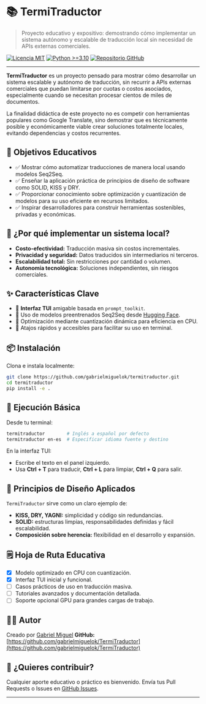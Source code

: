 # 📚 **TermiTraductor**

> Proyecto educativo y expositivo: demostrando cómo implementar un sistema autónomo y escalable de traducción local sin necesidad de APIs externas comerciales.

[![Licencia MIT](https://img.shields.io/badge/licencia-MIT-blue.svg)](LICENSE)
[![Python >=3.10](https://img.shields.io/badge/python-%3E%3D3.10-yellow)](https://python.org)
[![Repositorio GitHub](https://img.shields.io/badge/github-gabrielmiguelok-brightgreen)](https://github.com/gabrielmiguelok)

---

**TermiTraductor** es un proyecto pensado para mostrar cómo desarrollar un sistema escalable y autónomo de traducción, sin recurrir a APIs externas comerciales que puedan limitarse por cuotas o costos asociados, especialmente cuando se necesitan procesar cientos de miles de documentos.

La finalidad didáctica de este proyecto no es competir con herramientas populares como Google Translate, sino demostrar que es técnicamente posible y económicamente viable crear soluciones totalmente locales, evitando dependencias y costos recurrentes.

## 🎯 Objetivos Educativos

- ✅ Mostrar cómo automatizar traducciones de manera local usando modelos Seq2Seq.
- ✅ Enseñar la aplicación práctica de principios de diseño de software como SOLID, KISS y DRY.
- ✅ Proporcionar conocimiento sobre optimización y cuantización de modelos para su uso eficiente en recursos limitados.
- ✅ Inspirar desarrolladores para construir herramientas sostenibles, privadas y económicas.

## 🌟 ¿Por qué implementar un sistema local?

- **Costo-efectividad:** Traducción masiva sin costos incrementales.
- **Privacidad y seguridad:** Datos traducidos sin intermediarios ni terceros.
- **Escalabilidad total:** Sin restricciones por cantidad o volumen.
- **Autonomía tecnológica:** Soluciones independientes, sin riesgos comerciales.

## ✨ Características Clave

- 🔹 **Interfaz TUI** amigable basada en `prompt_toolkit`.
- 🔹 Uso de modelos preentrenados Seq2Seq desde [Hugging Face](https://huggingface.co).
- 🔹 Optimización mediante cuantización dinámica para eficiencia en CPU.
- 🔹 Atajos rápidos y accesibles para facilitar su uso en terminal.

## 📦 Instalación

Clona e instala localmente:

```bash
git clone https://github.com/gabrielmiguelok/termitraductor.git
cd termitraductor
pip install -e .
```

## 🚀 Ejecución Básica

Desde tu terminal:

```bash
termitraductor        # Inglés a español por defecto
termitraductor en-es  # Especificar idioma fuente y destino
```

En la interfaz TUI:

- Escribe el texto en el panel izquierdo.
- Usa **Ctrl + T** para traducir, **Ctrl + L** para limpiar, **Ctrl + Q** para salir.

## 🧩 Principios de Diseño Aplicados

`TermiTraductor` sirve como un claro ejemplo de:

- **KISS, DRY, YAGNI:** simplicidad y código sin redundancias.
- **SOLID:** estructuras limpias, responsabilidades definidas y fácil escalabilidad.
- **Composición sobre herencia:** flexibilidad en el desarrollo y expansión.

## 🗒️ Hoja de Ruta Educativa

- [x] Modelo optimizado en CPU con cuantización.
- [x] Interfaz TUI inicial y funcional.
- [ ] Casos prácticos de uso en traducción masiva.
- [ ] Tutoriales avanzados y documentación detallada.
- [ ] Soporte opcional GPU para grandes cargas de trabajo.

## 👨‍💻 Autor

Creado por [Gabriel Miguel](https://github.com/gabrielmiguelok)
**GitHub:** [https://github.com/gabrielmiguelok/TermiTraductor](https://github.com/gabrielmiguelok/TermiTraductor)

## 🌟 ¿Quieres contribuir?

Cualquier aporte educativo o práctico es bienvenido. Envía tus Pull Requests o Issues en [GitHub Issues](https://github.com/gabrielmiguelok/termitraductor/issues).

---
